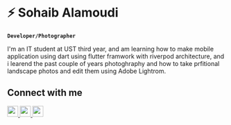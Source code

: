 # ⚡ Sohaib Alamoudi

**`Developer/Photographer`**

I'm an IT student at UST third year, and am learning how to make mobile application using 
dart using flutter framwork with riverpod architecture, and i learend the past couple of years 
photoghraphy and how to take prfitional landscape photos and edit them using Adobe Lightrom.

## Connect with me


<a href="https://mail.google.com/mail/u/0/?view=cm&fs=1&tf=1&to=sohibala21@gmail.com&subject=MISSED%20CALL%20EZTRADER&body=Hello%2C%0A%0A">
<img height="25" src="https://img.shields.io/badge/gmail-d14836?style=for-the-badge&logo=gmail&logoColor=white">
</a>
<a href="https://www.linkedin.com/in/sohaib-alamoudi-341142249">
<img height="25" src="https://img.shields.io/badge/LinkedIn-0077B5?style=for-the-badge&logo=linkedin&logoColor=white">
</a> 
<a href="https://www.instagram.com/thesohaib_/">
<img height="25" src="https://img.shields.io/badge/Instagram-E4405F?style=for-the-badge&logo=instagram&logoColor=white">
</a>
